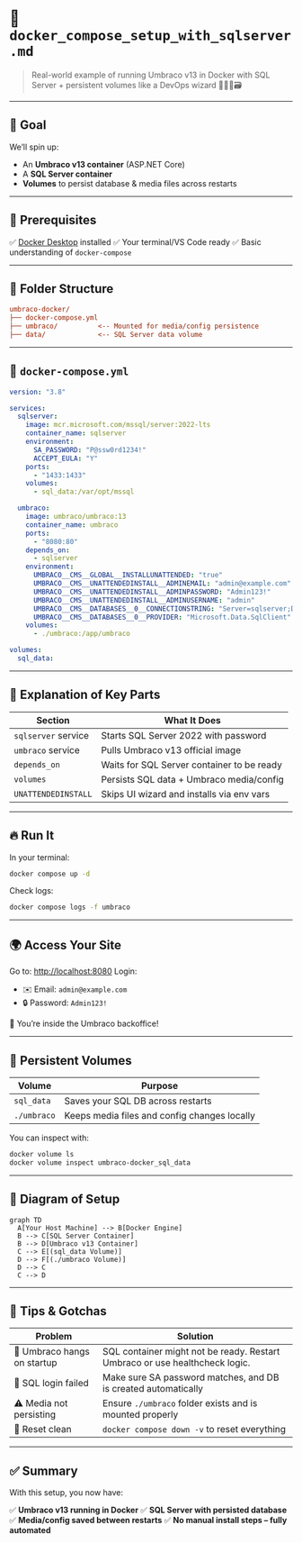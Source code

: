 # 🐳 `docker_compose_setup_with_sqlserver.md`

> Real-world example of running Umbraco v13 in Docker with SQL Server + persistent volumes like a DevOps wizard 🧙‍♂️🐳🗃️

---

## 🎯 Goal

We’ll spin up:

- An **Umbraco v13 container** (ASP.NET Core)
- A **SQL Server container**
- **Volumes** to persist database & media files across restarts

---

## 🧾 Prerequisites

✅ [Docker Desktop](https://www.docker.com/products/docker-desktop/) installed
✅ Your terminal/VS Code ready
✅ Basic understanding of `docker-compose`

---

## 📁 Folder Structure

```ini
umbraco-docker/
├── docker-compose.yml
├── umbraco/          <-- Mounted for media/config persistence
├── data/             <-- SQL Server data volume
```

---

## 🐳 `docker-compose.yml`

```yaml
version: "3.8"

services:
  sqlserver:
    image: mcr.microsoft.com/mssql/server:2022-lts
    container_name: sqlserver
    environment:
      SA_PASSWORD: "P@ssw0rd1234!"
      ACCEPT_EULA: "Y"
    ports:
      - "1433:1433"
    volumes:
      - sql_data:/var/opt/mssql

  umbraco:
    image: umbraco/umbraco:13
    container_name: umbraco
    ports:
      - "8080:80"
    depends_on:
      - sqlserver
    environment:
      UMBRACO__CMS__GLOBAL__INSTALLUNATTENDED: "true"
      UMBRACO__CMS__UNATTENDEDINSTALL__ADMINEMAIL: "admin@example.com"
      UMBRACO__CMS__UNATTENDEDINSTALL__ADMINPASSWORD: "Admin123!"
      UMBRACO__CMS__UNATTENDEDINSTALL__ADMINUSERNAME: "admin"
      UMBRACO__CMS__DATABASES__0__CONNECTIONSTRING: "Server=sqlserver;Database=UmbracoDb;User Id=sa;Password=P@ssw0rd1234!"
      UMBRACO__CMS__DATABASES__0__PROVIDER: "Microsoft.Data.SqlClient"
    volumes:
      - ./umbraco:/app/umbraco

volumes:
  sql_data:
```

---

## 🧠 Explanation of Key Parts

| Section             | What It Does                               |
| ------------------- | ------------------------------------------ |
| `sqlserver` service | Starts SQL Server 2022 with password       |
| `umbraco` service   | Pulls Umbraco v13 official image           |
| `depends_on`        | Waits for SQL Server container to be ready |
| `volumes`           | Persists SQL data + Umbraco media/config   |
| `UNATTENDEDINSTALL` | Skips UI wizard and installs via env vars  |

---

## 🔥 Run It

In your terminal:

```bash
docker compose up -d
```

Check logs:

```bash
docker compose logs -f umbraco
```

---

## 🌍 Access Your Site

Go to: [http://localhost:8080](http://localhost:8080)
Login:

- ✉️ Email: `admin@example.com`
- 🔒 Password: `Admin123!`

🎉 You’re inside the Umbraco backoffice!

---

## 📂 Persistent Volumes

| Volume      | Purpose                                      |
| ----------- | -------------------------------------------- |
| `sql_data`  | Saves your SQL DB across restarts            |
| `./umbraco` | Keeps media files and config changes locally |

You can inspect with:

```bash
docker volume ls
docker volume inspect umbraco-docker_sql_data
```

---

## 🧠 Diagram of Setup

```mermaid
graph TD
  A[Your Host Machine] --> B[Docker Engine]
  B --> C[SQL Server Container]
  B --> D[Umbraco v13 Container]
  C --> E[(sql_data Volume)]
  D --> F[(./umbraco Volume)]
  D --> C
  C --> D
```

---

## 🧪 Tips & Gotchas

| Problem                     | Solution                                                                    |
| --------------------------- | --------------------------------------------------------------------------- |
| 🐌 Umbraco hangs on startup | SQL container might not be ready. Restart Umbraco or use healthcheck logic. |
| 🧯 SQL login failed         | Make sure SA password matches, and DB is created automatically              |
| ⚠️ Media not persisting     | Ensure `./umbraco` folder exists and is mounted properly                    |
| 🔄 Reset clean              | `docker compose down -v` to reset everything                                |

---

## ✅ Summary

With this setup, you now have:

✅ **Umbraco v13 running in Docker**
✅ **SQL Server with persisted database**
✅ **Media/config saved between restarts**
✅ **No manual install steps – fully automated**
